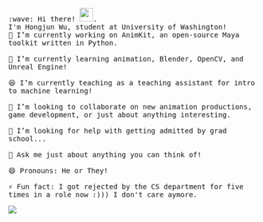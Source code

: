 <p>
  <samp>
    :wave: Hi there! <img src="https://user-images.githubusercontent.com/5679180/79618120-0daffb80-80be-11ea-819e-d2b0fa904d07.gif" width="27px">.
    <br>I'm Hongjun Wu, student at University of Washington!
    <br>🔭 I’m currently working on AnimKit, an open-source Maya toolkit written in Python.<br>
    <br>🌱 I’m currently learning animation, Blender, OpenCV, and Unreal Engine!<br>
    <br>😆 I’m currently teaching as a teaching assistant for intro to machine learning!<br>
    <br>👯 I’m looking to collaborate on new animation productions, game development, or just about anything interesting.<br>
    <br>🤔 I’m looking for help with getting admitted by grad school...<br>
    <br>💬 Ask me just about anything you can think of!<br>
    <br>😄 Pronouns: He or They!<br>
    <br>⚡ Fun fact: I got rejected by the CS department for five times in a role now :))) I don't care aymore.<br>
  </samp>
</p>
 <img src="https://github-readme-stats.vercel.app/api?username=errrneist&show_icons=true">
